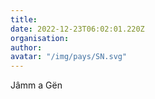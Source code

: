 ```yaml
---
title: 
date: 2022-12-23T06:02:01.220Z
organisation: 
author: 
avatar: "/img/pays/SN.svg"
---
```


Jâmm a Gën